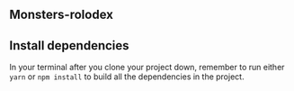 ## Monsters-rolodex


## Install dependencies

In your terminal after you clone your project down, remember to run either `yarn` or `npm install` to build all the dependencies in the project.
